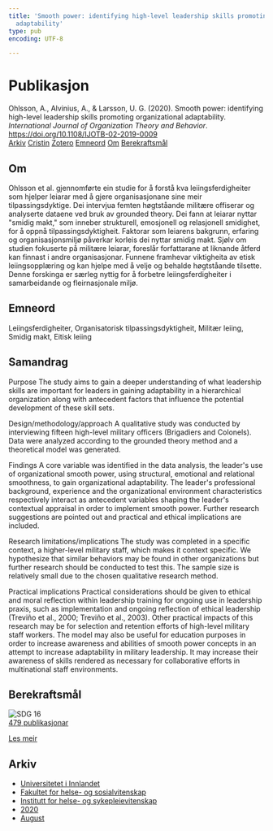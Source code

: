 ```yaml
---
title: 'Smooth power: identifying high-level leadership skills promoting organizational
  adaptability'
type: pub
encoding: UTF-8

---
```

<h1>Publikasjon</h1>
<article id="csl-bib-container-HPGUN4IT" class="csl-bib-container">
  <div class="csl-bib-body"> <div class="csl-entry">Ohlsson, A., Alvinius, A., &#38; Larsson, U. G. (2020). Smooth power: identifying high-level leadership skills promoting organizational adaptability. <i>International Journal of Organization Theory and Behavior</i>. <a href="https://doi.org/10.1108/IJOTB-02-2019-0009">https://doi.org/10.1108/IJOTB-02-2019-0009</a></div> </div>
  <div class="csl-bib-buttons">
    <a href="#taxonomy-article-HPGUN4IT" alt="archive" class="csl-bib-button">Arkiv</a>
    <a href="https://app.cristin.no/results/show.jsf?id=1825062" alt="Cristin" class="csl-bib-button">Cristin</a>
    <a href="http://zotero.org/groups/5881554/items/HPGUN4IT" alt="Zotero" class="csl-bib-button">Zotero</a>
    <a href="#keywords-article-HPGUN4IT" alt="keywords" class="csl-bib-button">Emneord</a>
    <a href="#about-article-HPGUN4IT" alt="about_pub" class="csl-bib-button">Om</a>
    <a href="#sdg-article-HPGUN4IT" alt="sdg" class="csl-bib-button">Berekraftsmål</a>
  </div>
  <div id="csl-bib-meta-container-HPGUN4IT"></div>
</article>
<div id="csl-bib-meta-HPGUN4IT" class="csl-bib-meta">
  <article id="about-article-HPGUN4IT" class="about_pub-article">
    <h1>Om</h1>
    Ohlsson et al. gjennomførte ein studie for å forstå kva leiingsferdigheiter som hjelper leiarar med å gjere organisasjonane sine meir tilpassingsdyktige. Dei intervjua femten høgtståande militære offiserar og analyserte dataene ved bruk av grounded theory. Dei fann at leiarar nyttar "smidig makt," som inneber strukturell, emosjonell og relasjonell smidighet, for å oppnå tilpassingsdyktigheit. Faktorar som leiarens bakgrunn, erfaring og organisasjonsmiljø påverkar korleis dei nyttar smidig makt. Sjølv om studien fokuserte på militære leiarar, foreslår forfattarane at liknande åtferd kan finnast i andre organisasjonar. Funnene framhevar viktigheita av etisk leiingsopplæring og kan hjelpe med å velje og behalde høgtståande tilsette. Denne forskinga er særleg nyttig for å forbetre leiingsferdigheiter i samarbeidande og fleirnasjonale miljø.
  </article>
  <article id="keywords-article-HPGUN4IT" class="keywords-article">
    <h1>Emneord</h1>
    Leiingsferdigheiter, Organisatorisk tilpassingsdyktigheit, Militær leiing, Smidig makt, Eitisk leiing
  </article>
  <article id="abstract-article-HPGUN4IT" class="abstract-article">
    <h1>Samandrag</h1>
    Purpose 
The study aims to gain a deeper understanding of what leadership skills are important for leaders in gaining adaptability in a hierarchical organization along with antecedent factors that influence the potential development of these skill sets. 
 
Design/methodology/approach 
A qualitative study was conducted by interviewing fifteen high-level military officers (Brigadiers and Colonels). Data were analyzed according to the grounded theory method and a theoretical model was generated. 
 
Findings 
A core variable was identified in the data analysis, the leader's use of organizational smooth power, using structural, emotional and relational smoothness, to gain organizational adaptability. The leader's professional background, experience and the organizational environment characteristics respectively interact as antecedent variables shaping the leader's contextual appraisal in order to implement smooth power. Further research suggestions are pointed out and practical and ethical implications are included. 
 
Research limitations/implications 
The study was completed in a specific context, a higher-level military staff, which makes it context specific. We hypothesize that similar behaviors may be found in other organizations but further research should be conducted to test this. The sample size is relatively small due to the chosen qualitative research method. 
 
Practical implications 
Practical considerations should be given to ethical and moral reflection within leadership training for ongoing use in leadership praxis, such as implementation and ongoing reflection of ethical leadership (Treviño et al., 2000; Treviño et al., 2003). Other practical impacts of this research may be for selection and retention efforts of high-level military staff workers. The model may also be useful for education purposes in order to increase awareness and abilities of smooth power concepts in an attempt to increase adaptability in military leadership. It may increase their awareness of skills rendered as necessary for collaborative efforts in multinational staff environments.
  </article>
  <article id="sdg-article-HPGUN4IT" class="sdg-article">
    <h1>Berekraftsmål</h1>
    <div class="sdg-container"><div id="sdg16" class="sdg">
        <img src="{{< params subfolder >}}images/sdg/sdg16_nn.png" class="image" alt="SDG 16">
        <div class="sdg-overlay">
          <a href="/nn/archive/?key=?sdg=16#archive" class="sdg-publication-count"><span>479</span> publikasjonar</a>
          <p><a href="https://fn.no/om-fn/fns-baerekraftsmaal/fred-rettferdighet-og-velfungerende-institusjoner?lang=nno-NO" class="sdg-read-more">Les meir</a></p>
        </div>
      </div></div>
  </article>
  <article id="taxonomy-article-HPGUN4IT" class="taxonomy-article">
    <h1>Arkiv</h1>
    <ul>
      <li>
        <a href="/nn/archive/?key=3DCRN523">Universitetet i Innlandet</a>
      </li>
      <li>
        <a href="/nn/archive/?key=IDKFS3MX">Fakultet for helse- og sosialvitenskap</a>
      </li>
      <li>
        <a href="/nn/archive/?key=GTV4ECMZ">Institutt for helse- og sykepleievitenskap</a>
      </li>
      <li>
        <a href="/nn/archive/?key=LNJIKLR2">2020</a>
      </li>
      <li>
        <a href="/nn/archive/?key=MCAHBVNW">August</a>
      </li>
    </ul>
  </article>
</div>
